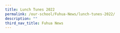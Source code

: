 ```yaml
---
title: Lunch Tunes 2022
permalink: /our-school/Fuhua-News/lunch-tunes-2022/
description: ""
third_nav_title: Fuhua News
---
```

